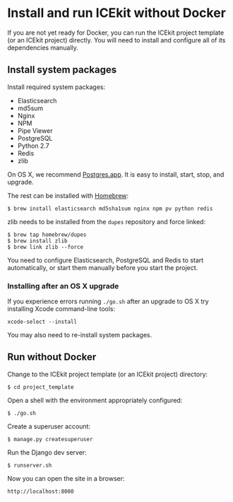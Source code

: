 # Install and run ICEkit without Docker

If you are not yet ready for Docker, you can run the ICEkit project template
(or an ICEkit project) directly. You will need to install and configure all of
its dependencies manually.

## Install system packages

Install required system packages:

  * Elasticsearch
  * md5sum
  * Nginx
  * NPM
  * Pipe Viewer
  * PostgreSQL
  * Python 2.7
  * Redis
  * zlib

On OS X, we recommend [Postgres.app](http://postgresapp.com/). It is easy to
install, start, stop, and upgrade.

The rest can be installed with [Homebrew](http://brew.sh/):

    $ brew install elasticsearch md5sha1sum nginx npm pv python redis

zlib needs to be installed from the `dupes` repository and force linked:

    $ brew tap homebrew/dupes
    $ brew install zlib
    $ brew link zlib --force

You need to configure Elasticsearch, PostgreSQL and Redis to start
automatically, or start them manually before you start the project.

### Installing after an OS X upgrade

If you experience errors running `./go.sh` after an upgrade to OS X try
installing Xcode command-line tools:

    xcode-select --install

You may also need to re-install system packages.

## Run without Docker

Change to the ICEkit project template (or an ICEkit project) directory:

    $ cd project_template

Open a shell with the environment appropriately configured:

    $ ./go.sh

Create a superuser account:

    $ manage.py createsuperuser

Run the Django dev server:

    $ runserver.sh

Now you can open the site in a browser:

    http://localhost:8000
